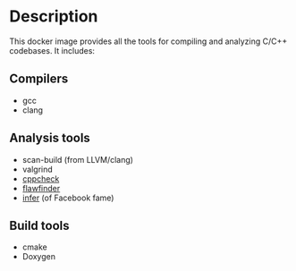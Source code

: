 # Description

This docker image provides all the tools for compiling and analyzing C/C++ codebases. It includes:

## Compilers
- gcc
- clang

## Analysis tools
- scan-build (from LLVM/clang)
- valgrind
- [cppcheck](https://github.com/danmar/cppcheck)
- [flawfinder](https://dwheeler.com/flawfinder/)
- [infer](https://github.com/facebook/infer) (of Facebook fame)

## Build tools
- cmake
- Doxygen
